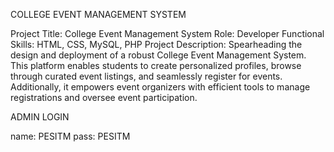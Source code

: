 COLLEGE EVENT MANAGEMENT SYSTEM


Project Title: College Event Management System
Role: Developer
Functional Skills: HTML, CSS, MySQL, PHP
Project Description: Spearheading the design and deployment of a robust College Event Management System. This platform enables students to create personalized profiles, browse through curated event listings, and seamlessly register for events. Additionally, it empowers event organizers with efficient tools to manage registrations and oversee event participation.


ADMIN LOGIN

name: PESITM
pass: PESITM
